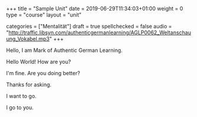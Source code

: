 +++
title = "Sample Unit"
date =  2019-06-29T11:34:03+01:00
weight = 0
type = "course"
layout = "unit"

categories = ["Mentalität"]
draft = true
spellchecked = false
audio = "http://traffic.libsyn.com/authenticgermanlearning/AGLP0062_Weltanschauung_Vokabel.mp3"
+++

Hello, I am Mark of Authentic German Learning.

Hello World! How are you?

I'm fine. Are you doing better?

Thanks for asking.

I want to go.

I go to you.